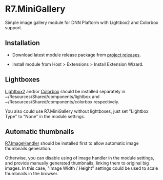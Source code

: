 # R7.MiniGallery

Simple image gallery module for DNN Plaftorm with Lightbox2 and Colorbox support. 

## Installation

- Download latest module release package from [project releases](https://github.com/roman-yagodin/R7.MiniGallery/releases).

- Install module from Host &gt; Extensions &gt; Install Extension Wizard.

## Lightboxes

[Lightbox2](https://github.com/lokesh/lightbox2) and/or [Colorbox](https://github.com/jackmoore/colorbox) should be installed separately in ~/Resources/Shared/components/lightbox and ~/Resources/Shared/components/colorbox respectively.

You also could use R7.MiniGallery without lightboxes, just set "Lightbox Type" to "None" in the module settings.

## Automatic thumbnails

[R7.ImageHandler](https://github.com/roman-yagodin/R7.ImageHandler) should be installed first to allow automatic image thumbnails generation.

Otherwise, you can disable using of image handler in the module settings, and provide manually generated thumbnails, linking them to original big images. In this case, "Image Width / Height" settings could be used to scale thumbnails in the browser.
